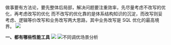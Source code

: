 做事要有方法论，要先整体后局部，解决问题要注重效率，先尽量考虑不改写的优化，再考虑改写的优化 而不改写的优化靠的是体系结构知识的沉淀，而改写则妥考虑、逻辑等价改写和业务改写两大思路，其中业务改写是 SQL 优化的最高境界。
![](https://upload-images.jianshu.io/upload_images/9449419-2c21c98ed37672e2.png?imageMogr2/auto-orient/strip%7CimageView2/2/w/1240)

**一、都有哪些性能工具**
![](https://upload-images.jianshu.io/upload_images/9449419-47e8c85ee48a3c1a.png?imageMogr2/auto-orient/strip%7CimageView2/2/w/1240)
![不同调优场景分析](https://upload-images.jianshu.io/upload_images/9449419-ad0c092d132716c6.png?imageMogr2/auto-orient/strip%7CimageView2/2/w/1240)


